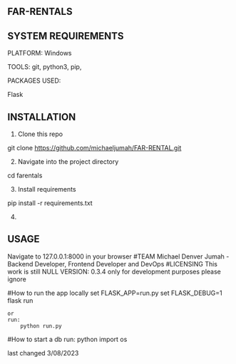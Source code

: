 ## FAR-RENTALS

## SYSTEM REQUIREMENTS
PLATFORM: Windows

TOOLS: git, python3, pip,

PACKAGES USED:

Flask

## INSTALLATION
1. Clone this repo

git clone https://github.com/michaeljumah/FAR-RENTAL.git

2. Navigate into the project directory

cd farentals

3. Install requirements

pip install -r requirements.txt

4. 
## USAGE
Navigate to 127.0.0.1:8000 in your browser
#TEAM
Michael Denver Jumah - Backend Developer, Frontend Developer and DevOps
#LICENSING
This work is still NULL
VERSION: 0.3.4 only for development purposes please ignore


#How to run the app locally
    set FLASK_APP=run.py 
    set FLASK_DEBUG=1
    flask run

    or
    run:
        python run.py

#How to start a db 
run:
    python
    import os



last changed 3/08/2023
